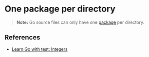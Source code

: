 # One package per directory

> **Note:** Go source files can only have one [package](packages.md) per directory.


## References

- [Learn Go with test: Integers](https://quii.gitbook.io/learn-go-with-tests/go-fundamentals/integers)
